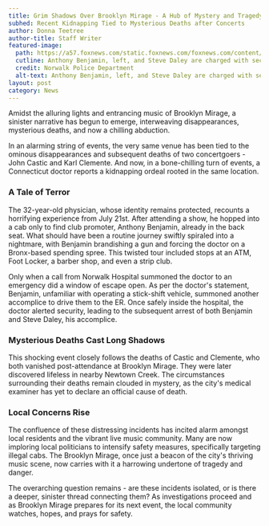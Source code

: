 ```yaml
---
title: Grim Shadows Over Brooklyn Mirage - A Hub of Mystery and Tragedy?
subhed: Recent Kidnapping Tied to Mysterious Deaths after Concerts
author: Donna Teetree
author-title: Staff Writer
featured-image: 
  path: https://a57.foxnews.com/static.foxnews.com/foxnews.com/content/uploads/2023/08/640/320/Anthony-Benjamin-Steve-Daley.jpg?ve=1&tl=1
  cutline: Anthony Benjamin, left, and Steve Daley are charged with second-degree kidnapping and other charges in the abduction of a Connecticut doctor outside a NYC concert venue
  credit: Norwalk Police Department
  alt-text: Anthony Benjamin, left, and Steve Daley are charged with second-degree kidnapping and other charges in the abduction of a Connecticut doctor outside a NYC concert venue
layout: post
category: News
---
```


Amidst the alluring lights and entrancing music of Brooklyn Mirage, a sinister narrative has begun to emerge, interweaving disappearances, mysterious deaths, and now a chilling abduction. 

In an alarming string of events, the very same venue has been tied to the ominous disappearances and subsequent deaths of two concertgoers - John Castic and Karl Clemente. And now, in a bone-chilling turn of events, a Connecticut doctor reports a kidnapping ordeal rooted in the same location.

### A Tale of Terror

The 32-year-old physician, whose identity remains protected, recounts a horrifying experience from July 21st. After attending a show, he hopped into a cab only to find club promoter, Anthony Benjamin, already in the back seat. What should have been a routine journey swiftly spiraled into a nightmare, with Benjamin brandishing a gun and forcing the doctor on a Bronx-based spending spree. This twisted tour included stops at an ATM, Foot Locker, a barber shop, and even a strip club.

Only when a call from Norwalk Hospital summoned the doctor to an emergency did a window of escape open. As per the doctor's statement, Benjamin, unfamiliar with operating a stick-shift vehicle, summoned another accomplice to drive them to the ER. Once safely inside the hospital, the doctor alerted security, leading to the subsequent arrest of both Benjamin and Steve Daley, his accomplice.

### Mysterious Deaths Cast Long Shadows

This shocking event closely follows the deaths of Castic and Clemente, who both vanished post-attendance at Brooklyn Mirage. They were later discovered lifeless in nearby Newtown Creek. The circumstances surrounding their deaths remain clouded in mystery, as the city's medical examiner has yet to declare an official cause of death.

### Local Concerns Rise

The confluence of these distressing incidents has incited alarm amongst local residents and the vibrant live music community. Many are now imploring local politicians to intensify safety measures, specifically targeting illegal cabs. The Brooklyn Mirage, once just a beacon of the city's thriving music scene, now carries with it a harrowing undertone of tragedy and danger.

The overarching question remains - are these incidents isolated, or is there a deeper, sinister thread connecting them? As investigations proceed and as Brooklyn Mirage prepares for its next event, the local community watches, hopes, and prays for safety.

